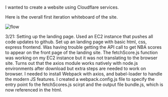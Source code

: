I wanted to create a website using Cloudflare services.

Here is the overall first iteration whiteboard of the site.

![flow](https://github.com/user-attachments/assets/7e003c2c-48b3-49a4-abc8-974413e78c2f)

3/21: Setting up the landing page. Used an EC2 instance that pushes all code updates to github. Set up an landing page with basic html, css, express frontend. Was having trouble getting the API call to get NBA scores to appear on the front page of the landing site. The fetchScore.js function was working on my EC2 instance but it was not translating to the browser site. Turns out that the axios module works natively with node.js environments after download but extra steps are needed to work on browser. I needed to install Webpack with axios, and babel-loader to handle the modern JS features. I created a webpack.config.js file to specify the entry point fo the fetchScores.js scirpt and the output file bundle.js, which is now referenced in the html.

